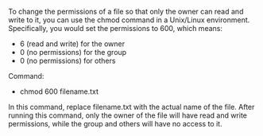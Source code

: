 To change the permissions of a file so that only the owner can read and write to it, you can use the chmod command in a Unix/Linux environment. Specifically, you would set the permissions to 600, which means:
- 6 (read and write) for the owner
- 0 (no permissions) for the group
- 0 (no permissions) for others

Command:	
- chmod 600 filename.txt

In this command, replace filename.txt with the actual name of the file. After running this command, only the owner of the file will have read and write permissions, while the group and others will have no access to it.